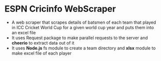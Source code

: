 # ESPN Cricinfo WebScraper
* A web scraper that scrapes details of batsmen of each team that played in ICC Cricket World Cup for a given world cup year and puts them into an excel file
* It uses Request package to make parallel requests to the server and **cheerio** to extract data out of it
* It uses **Node.js** fs module to create a team directory and **xlsx** module to make excel file of each player